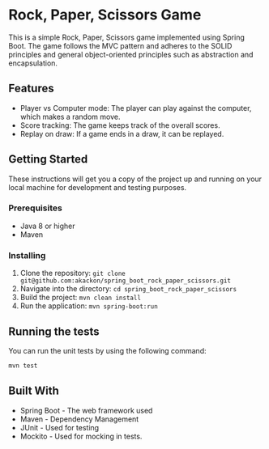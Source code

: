 # Rock, Paper, Scissors Game

This is a simple Rock, Paper, Scissors game implemented using Spring Boot. The game follows the MVC pattern and adheres to the SOLID principles and general object-oriented principles such as abstraction and encapsulation.

## Features

- Player vs Computer mode: The player can play against the computer, which makes a random move.
- Score tracking: The game keeps track of the overall scores.
- Replay on draw: If a game ends in a draw, it can be replayed.

## Getting Started

These instructions will get you a copy of the project up and running on your local machine for development and testing purposes.

### Prerequisites

- Java 8 or higher
- Maven

### Installing

1. Clone the repository: `git clone git@github.com:akackon/spring_boot_rock_paper_scissors.git`
2. Navigate into the directory: `cd spring_boot_rock_paper_scissors`
3. Build the project: `mvn clean install`
4. Run the application: `mvn spring-boot:run`

## Running the tests

You can run the unit tests by using the following command:

```bash
mvn test
```

## Built With

- Spring Boot - The web framework used
- Maven - Dependency Management
- JUnit - Used for testing
- Mockito - Used for mocking in tests.
